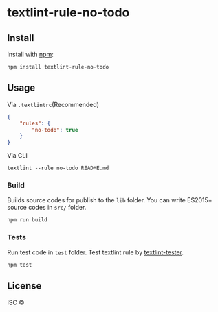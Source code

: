 # textlint-rule-no-todo



## Install

Install with [npm](https://www.npmjs.com/):

    npm install textlint-rule-no-todo

## Usage

Via `.textlintrc`(Recommended)

```json
{
    "rules": {
        "no-todo": true
    }
}
```

Via CLI

```
textlint --rule no-todo README.md
```

### Build

Builds source codes for publish to the `lib` folder.
You can write ES2015+ source codes in `src/` folder.

    npm run build

### Tests

Run test code in `test` folder.
Test textlint rule by [textlint-tester](https://github.com/textlint/textlint-tester "textlint-tester").

    npm test

## License

ISC © 
